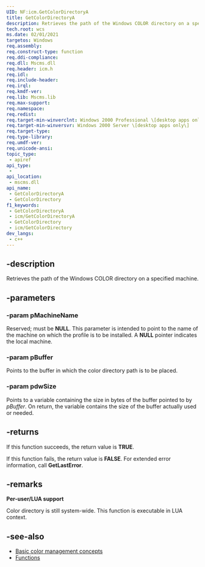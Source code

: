 ```yaml
---
UID: NF:icm.GetColorDirectoryA
title: GetColorDirectoryA
description: Retrieves the path of the Windows COLOR directory on a specified machine.
tech.root: wcs
ms.date: 02/01/2021
targetos: Windows
req.assembly: 
req.construct-type: function
req.ddi-compliance: 
req.dll: Mscms.dll
req.header: icm.h
req.idl: 
req.include-header: 
req.irql: 
req.kmdf-ver: 
req.lib: Mscms.lib
req.max-support: 
req.namespace: 
req.redist: 
req.target-min-winverclnt: Windows 2000 Professional \[desktop apps only\]
req.target-min-winversvr: Windows 2000 Server \[desktop apps only\]
req.target-type: 
req.type-library: 
req.umdf-ver: 
req.unicode-ansi: 
topic_type:
 - apiref
api_type:
 - 
api_location:
 - mscms.dll
api_name:
 - GetColorDirectoryA
 - GetColorDirectory
f1_keywords:
 - GetColorDirectoryA
 - icm/GetColorDirectoryA
 - GetColorDirectory
 - icm/GetColorDirectory
dev_langs:
 - c++
---
```


## -description

Retrieves the path of the Windows COLOR directory on a specified machine.

## -parameters

### -param pMachineName

Reserved; must be **NULL**. This parameter is intended to point to the name of the machine on which the profile is to be installed. A **NULL** pointer indicates the local machine.

### -param pBuffer

Points to the buffer in which the color directory path is to be placed.

### -param pdwSize

Points to a variable containing the size in bytes of the buffer pointed to by *pBuffer*. On return, the variable contains the size of the buffer actually used or needed.

## -returns

If this function succeeds, the return value is **TRUE**.

If this function fails, the return value is **FALSE**. For extended error information, call **GetLastError**.

## -remarks

**Per-user/LUA support**

Color directory is still system-wide. This function is executable in LUA context.

## -see-also

* [Basic color management concepts](ms536813\(v=vs.85\).md)
* [Functions](/windows/win32/wcs/functions)
